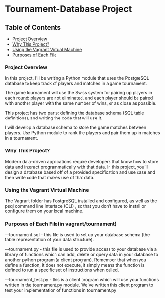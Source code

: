 # Tournament-Database Project

## Table of Contents
- [Project Overview](#project-overview)
- [Why This Project?](#Why-This-Project?)
- [Using the Vagrant Virtual Machine](#Using-the-Vagrant-Virtual-Machine)
- [Purposes of Each File](#Purposes-of-Each-File)

### <a name="project-overview"></a>Project Overview
In this project, I'll be writing a Python module that uses the PostgreSQL database to keep track of players and matches in a game tournament.

The game tournament will use the Swiss system for pairing up players in each round: players are not eliminated, and each player should be paired with another player with the same number of wins, or as close as possible.

This project has two parts: defining the database schema (SQL table definitions), and writing the code that will use it.

I will develop a database schema to store the game matches between players. Use Python module to rank the players and pair them up in matches in a tournament.

### <a name="Why-This-Project?"></a>Why This Project?
Modern data-driven applications require developers that know how to store data and interact programmatically with that data. In this project, you’ll design a database based off of a provided specification and use case and then write code that makes use of that data.

### <a name="Using-the-Vagrant-Virtual-Machine"></a>Using the Vagrant Virtual Machine
The Vagrant folder has PostgreSQL installed and configured, as well as the psql command line interface (CLI) , so that you don't have to install or configure them on your local machine.

### <a name="Purposes-of-Each-File"></a>Purposes of Each File(in vagrant/tournament)
--tournament.sql - this file is used to set up your database schema (the table
representation of your data structure).

--tournament.py - this file is used to provide access to your database via a library of
functions which can add, delete or query data in your database to another python
program (a client program). Remember that when you define a function, it does not
execute, it simply means the function is defined to run a specific set of instructions when
called.

--tournament_test.py - this is a client program which will use your functions written in
the tournament.py module. We've written this client program to test your implementation
of functions in tournament.py
